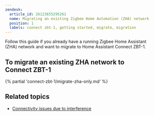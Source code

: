 ```yaml
---
zendesk:
  article_id: 26123655295261
  name: Migrating an existing Zigbee Home Automation (ZHA) network
  position: 1
  labels: connect zbt-1, getting started, migrate, migration
---
```


Follow this guide if you already have a running Zigbee Home Assistant (ZHA) network and want to migrate to Home Assistant Connect&nbsp;ZBT-1.

## To migrate an existing ZHA network to Connect&nbsp;ZBT-1

{% partial 'connect-zbt-1/migrate-zha-only.md' %}

## Related topics

- [Connectivity issues due to interference](/hc/en-us/articles/26124431414557)
